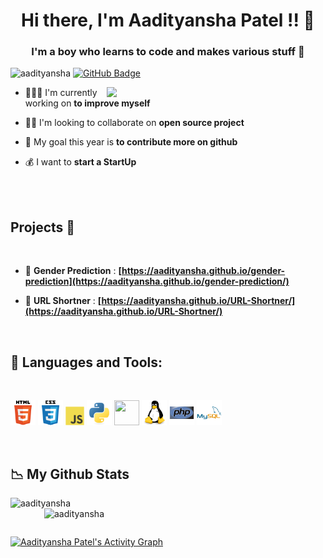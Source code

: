 <h1 align="center">Hi there, I'm Aadityansha Patel !! 👋</h1>

<h3 align="center">I'm a boy who learns to code and makes various stuff 🚀</h3>

<p align="left"> <img src="https://komarev.com/ghpvc/?username=aadityansha&label=Profile%20views&color=0e75b6&style=flat" alt="aadityansha" />
<a href="https://github.com/Aadityansha"><img src="https://img.shields.io/github/followers/Aadityansha?label=Followers&style=social" alt="GitHub Badge"></a>
</p> 

<img src="https://cdn.dribbble.com/users/1292677/screenshots/6139167/media/5387dc7e035b3efe9d94516044de66a4.gif" align="right" width="350x">

- 👷🏼‍♂️ I'm currently working on **to improve myself**

- 👯‍♀️ I'm looking to collaborate on **open source project**

- 🎣 My goal this year is **to contribute more on github**

- 💰 I want to **start a StartUp**

<br><br>

<h2>Projects 📂</h2>

<br>

- 👙 **Gender Prediction** : **[https://aadityansha.github.io/gender-prediction](https://aadityansha.github.io/gender-prediction/)**

- 🔗 **URL Shortner** :  **[https://aadityansha.github.io/URL-Shortner/](https://aadityansha.github.io/URL-Shortner/)**

<br>

<h2 align="left">🔨 Languages and Tools:</h2>

<br>

<p>
  
<img src="https://raw.githubusercontent.com/devicons/devicon/master/icons/html5/html5-original-wordmark.svg" height="40" width="40" />
<img src="https://raw.githubusercontent.com/devicons/devicon/master/icons/css3/css3-original-wordmark.svg" height="40" width="40" />
<img src="https://raw.githubusercontent.com/devicons/devicon/master/icons/javascript/javascript-original.svg" height="30" width="30" />
<img src="https://raw.githubusercontent.com/devicons/devicon/master/icons/python/python-original.svg" height="40" width="40" />
<img src="https://www.vectorlogo.zone/logos/git-scm/git-scm-icon.svg" height="40" width="40" />
<img src="https://raw.githubusercontent.com/devicons/devicon/master/icons/linux/linux-original.svg" height="40" width="40" />
<img src="https://raw.githubusercontent.com/devicons/devicon/master/icons/php/php-original.svg" height="40" width="40" />
<img src="https://raw.githubusercontent.com/devicons/devicon/master/icons/mysql/mysql-original-wordmark.svg" height="40" width="40" />

</p>

<br>

<h2>📉 My Github Stats</h2>
<p><img align="left" src="https://github-readme-stats.vercel.app/api/top-langs?username=aadityansha&show_icons=true&locale=en&layout=compact&theme=react&hide_border=true&bg_color=0D1117" alt="aadityansha" /></p>

<p>&nbsp;<img align="right" width="450px" src="https://github-readme-stats.vercel.app/api?username=aadityansha&show_icons=true&locale=en&theme=react&hide_border=true&bg_color=0D1117" alt="aadityansha" /></p>

<br>

<a href="https://github.com/Aadityansha/github-readme-activity-graph"><img alt="Aadityansha Patel's Activity Graph" src="https://activity-graph.herokuapp.com/graph?username=aadityansha&bg_color=0D1117&color=5BCDEC&line=5BCDEC&point=FFFFFF&hide_border=true" /></a>
